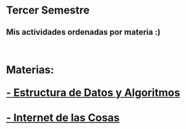 # Tercer Semestre
## Mis actividades ordenadas por materia :)

<h1><br> Materias: 

<a href="https://github.com/ErickinSegura/tercer-semestre/tree/master/Estructura%20de%20Datos%20y%20Algoritmos" target="_blank">**- Estructura de Datos y Algoritmos**</a><br><br>
<a href="https://github.com/ErickinSegura/tercer-semestre/tree/master/Internet%20de%20las%20Cosas" target="_blank">**- Internet de las Cosas**</a><br><br>

